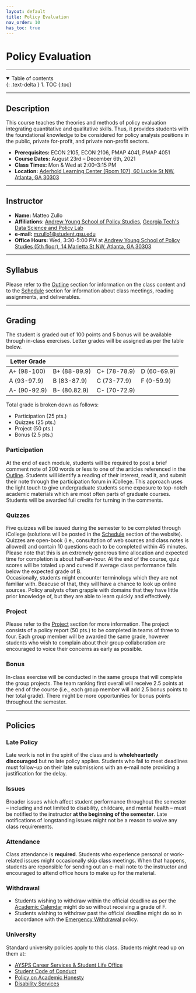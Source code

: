```yaml
---
layout: default
title: Policy Evaluation
nav_order: 10
has_toc: true
---
```


# Policy Evaluation

---


<details open markdown="block">
  <summary>
    Table of contents
  </summary>
  {: .text-delta }
1. TOC
{:toc}
</details>

---

## Description

This course teaches the theories and methods of policy evaluation integrating quantitative and qualitative skills. Thus, it provides students with the foundational knowledge to be considered for policy analysis positions in the public, private for-profit, and private non-profit sectors.

- **Prerequisites:** ECON 2105, ECON 2106, PMAP 4041, PMAP 4051
- **Course Dates:** August 23rd – December 6th, 2021
- **Class Times:** Mon & Wed at 2:00–3:15 PM
- **Location:** [Aderhold Learning Center (Room 107), 60 Luckie St NW, Atlanta, GA 30303](https://www.google.com/maps/place/Aderhold+Learning+Center/@33.7564192,-84.391006,17z/data=!3m1!4b1!4m5!3m4!1s0x88f503871aed7f0b:0x7739c4923f8b8ca0!8m2!3d33.7564068!4d-84.3888237)

---

## Instructor

- **Name:** Matteo Zullo
- **Affiliations**: [Andrew Young School of Policy Studies](https://aysps.gsu.edu/phd-student/zullo-matteo/), [Georgia Tech's Data Science and Policy Lab](https://datasciencepolicy.gatech.edu/team/)
- **e-mail:** mzullo1@student.gsu.edu
- **Office Hours:** Wed, 3:30-5:00 PM at [Andrew Young School of Policy Studies (5th floor), 14 Marietta St NW, Atlanta, GA 30303](https://www.google.com/maps/place/Georgia+State+University-Andrew+Young+School+of+Policy+Studies/@33.7544008,-84.3922993,17z/data=!3m1!4b1!4m5!3m4!1s0x88f5038613efe1b9:0x910c3981f9a5cf85!8m2!3d33.7543964!4d-84.3901053)

---

## Syllabus

Please refer to the [Outline](/outline.md) section for information on the class content and to the [Schedule](/schedule.md) section for information about class meetings, reading assignments, and deliverables.

---

## Grading

The student is graded out of 100 points and 5 bonus will be available through in-class exercises. Letter grades will be assigned as per the table below.

| Letter Grade       |              |              |             |
|--------------------|--------------|--------------|-------------|
| A+ (98-100)        | B+ (88-89.9) | C+ (78-78.9) | D (60-69.9) |
| A (93-97.9)        | B (83-87.9)  | C (73-77.9)  | F (0-59.9)  |
| A- (90-92.9)       | B- (80.82.9) | C- (70-72.9) |             |


Total grade is broken down as follows:

* Participation (25 pts.)
* Quizzes (25 pts.)
* Project (50 pts.)
* Bonus (2.5 pts.)

### Participation
At the end of each module, students will be required to post a brief comment note of 200 words or less to one of the articles referenced in the [Outline](/outline.md). Students will identify a reading of their interest, read it, and submit their note through the participation forum in iCollege. This approach uses the light touch to give undergraduate students some exposure to top-notch academic materials which are most often parts of graduate courses. Students will be awarded full credits for turning in the comments.

### Quizzes
Five quizzes will be issued during the semester to be completed through iCollege (solutions will be posted in the [Schedule](/schedule.md) section of the website). Quizzes are open-book (i.e., consultation of web sources and class notes is allowed) and contain 10 questions each to be completed within 45 minutes. Please note that this is an extremely generous time allocation and expected time for completion is about half-an-hour. At the end of the course, quiz scores will be totaled up and curved if average class performance falls below the expected grade of B.</br>
Occasionally, students might encounter terminology which they are not familiar with. Beacuse of that, they will have a chance to look up online sources. Policy analysts often grapple with domains that they have little prior knowledge of, but they are able to learn quickly and effectively.

### Project
Please refer to the [Project](/project.md) section for more information. The project consists of a policy report (50 pts.) to be completed in teams of three to four. Each group member will be awarded the same grade, however students who wish to complain about their group collaboration are encouraged to voice their concerns as early as possible.

### Bonus
In-class exercise will be conducted in the same groups that will complete the group projects. The team ranking first overall will receive 2.5 points at the end of the course (i.e., each group member will add 2.5 bonus points to her total grade). There might be more opportunities for bonus points throughout the semester.

---

## Policies

### Late Policy
Late work is not in the spirit of the class and is **wholeheartedly discouraged** but no late policy applies. Students who fail to meet deadlines must follow-up on their late submissions with an e-mail note providing a justification for the delay.

### Issues
Broader issues which affect student performance throughout the semester – including and not limited to disability, childcare, and mental health – must be notified to the instructor **at the beginning of the semester**. Late notifications of longstanding issues might not be a reason to waive any class requirements.

### Attendance
Class attendance is **required**. Students who experience personal or work-related issues might occasionally skip class meetings. When that happens, students are reponsible for sending out an e-mail note to the instructor and encouraged to attend office hours to make up for the material.

### Withdrawal
- Students wishing to withdraw within the official deadline as per the [Academic Calendar](https://registrar.gsu.edu/registration/semester-calendars-exam-schedules/#fall-2021) might do so without receiving a grade of F.
- Students wishing to withdraw past the official deadline might do so in accordance with the [Emergency Withdrawal](https://deanofstudents.gsu.edu/student-assistance/emergency-withdrawal/) policy.

### University
Standard university policies apply to this class. Students might read up on them at:

- [AYSPS Career Services & Student Life Office](https://career.aysps.gsu.edu)
- [Student Code of Conduct](https://codeofconduct.gsu.edu)
- [Policy on Academic Honesty](https://deanofstudents.gsu.edu/student-conductpolicy-on-academic-honesty/)
- [Disability Services](https://access.gsu.edu)
